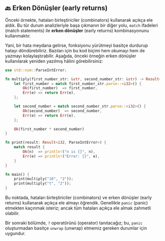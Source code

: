 ## 🔙 Erken Dönüşler (early returns)

Önceki örnekte, hataları birleştiriciler (combinators) kullanarak açıkça ele aldık. Bu tür durum analizleriyle başa çıkmanın bir diğer yolu, `match` ifadeleri (match statements) ile **erken dönüşler** (early returns) kombinasyonunu kullanmaktır.

Yani, bir hata meydana gelirse, fonksiyonu yürütmeyi basitçe durdurup hatayı döndürebiliriz. Bazıları için bu kod biçimi hem okumayı hem de yazmayı kolaylaştırabilir. Aşağıda, önceki örneğin erken dönüşler kullanılarak yeniden yazılmış hâlini görebilirsiniz:

```rust
use std::num::ParseIntError;

fn multiply(first_number_str: &str, second_number_str: &str) -> Result<i32, ParseIntError> {
    let first_number = match first_number_str.parse::<i32>() {
        Ok(first_number)  => first_number,
        Err(e) => return Err(e),
    };

    let second_number = match second_number_str.parse::<i32>() {
        Ok(second_number)  => second_number,
        Err(e) => return Err(e),
    };

    Ok(first_number * second_number)
}

fn print(result: Result<i32, ParseIntError>) {
    match result {
        Ok(n)  => println!("n is {}", n),
        Err(e) => println!("Error: {}", e),
    }
}

fn main() {
    print(multiply("10", "2"));
    print(multiply("t", "2"));
}
```

Bu noktada, hataları birleştiriciler (combinators) ve erken dönüşler (early returns) kullanarak açıkça ele almayı öğrendik. Genellikle `panic` (panic) etmekten kaçınmak isteriz; ancak tüm hataları açıkça ele almak zahmetli olabilir.

Bir sonraki bölümde, `?` operatörünü (operator) tanıtacağız; bu, `panic` oluşturmadan basitçe `unwrap` (unwrap) etmemiz gereken durumlar için uygundur.
